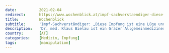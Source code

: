 ```yaml
---
date:          2021-02-04
redirect:      https://www.wochenblick.at/impf-sachverstaendiger-diese-impfung-ist-eine-luege-und-riesenbetrug/
title:         Wochenblick
subtitle:      'Impf-Sachverständiger: „Diese Impfung ist eine Lüge und Riesenbetrug"'
description:   'Dr. med. Klaus Bielau ist ein Grazer Allgemeinmediziner, praktiziert als Homöopath und unterstützt seine Klienten als Sachverständiger für Impffragen und -schäden. Mit dem „Wochenblick“ sprach er über ganzheitliche Gesundheit, Impfaufklärung und die umstrittene Covid-Impfung.'
country:       [AT]
categories:    [Medizin, Impfung]
tags:          [manipulation]
---
```

